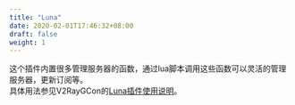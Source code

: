 ```yaml
---
title: "Luna"
date: 2020-02-01T17:46:32+08:00
draft: false
weight: 1
---
```


这个插件内置很多管理服务器的函数，通过lua脚本调用这些函数可以灵活的管理服务器，更新订阅等。  
具体用法参见V2RayGCon的[Luna插件使用说明](https://vrnobody.github.io/V2RayGCon/03-plugins/01-luna/)。